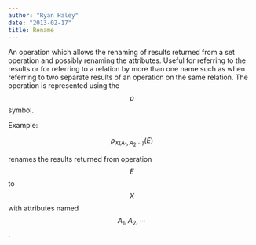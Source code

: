 ```yaml
---
author: "Ryan Haley"
date: "2013-02-17"
title: Rename
---
```


An operation which allows the renaming of results returned from a set operation and possibly renaming the attributes. Useful for referring to the results or for referring to a relation by more than one name such as when referring to two separate results of an operation on the same relation. The operation is represented using the $$\rho$$ symbol.

Example:

$$\rho_{X(A_1,A_2\cdots)}(E)$$

renames the results returned from operation $$E$$ to $$X$$ with attributes named $$A_1,A_2,\cdots$$.
